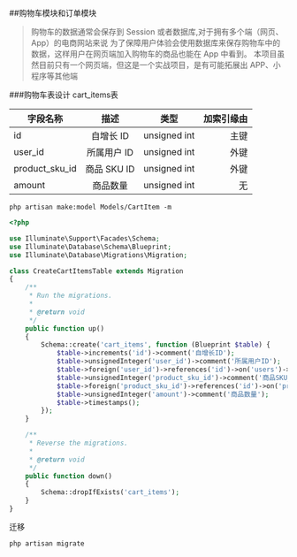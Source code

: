 ##购物车模块和订单模块
>购物车的数据通常会保存到 Session 或者数据库,对于拥有多个端（网页、App）的电商网站来说
为了保障用户体验会使用数据库来保存购物车中的数据，这样用户在网页端加入购物车的商品也能在 App 中看到。
本项目虽然目前只有一个网页端，但这是一个实战项目，是有可能拓展出 APP、小程序等其他端

###购物车表设计
cart_items表

| 字段名称  | 描述 | 类型    | 加索引缘由  |
|-------|:---:|-----------|-------:|
|id	            |自增长 ID	    |unsigned int	|主键
|user_id	    |所属用户 ID	|unsigned int	|外键
|product_sku_id	|商品 SKU ID	|unsigned int	|外键
|amount	        |商品数量	    |unsigned int	|无

~~~
php artisan make:model Models/CartItem -m
~~~

~~~php
<?php

use Illuminate\Support\Facades\Schema;
use Illuminate\Database\Schema\Blueprint;
use Illuminate\Database\Migrations\Migration;

class CreateCartItemsTable extends Migration
{
    /**
     * Run the migrations.
     *
     * @return void
     */
    public function up()
    {
        Schema::create('cart_items', function (Blueprint $table) {
            $table->increments('id')->comment('自增长ID');
            $table->unsignedInteger('user_id')->comment('所属用户ID');
            $table->foreign('user_id')->references('id')->on('users')->onDelete('cascade');
            $table->unsignedInteger('product_sku_id')->comment('商品SKU_ID');
            $table->foreign('product_sku_id')->references('id')->on('product_skus')->onDelete('cascade');
            $table->unsignedInteger('amount')->comment('商品数量');
            $table->timestamps();
        });
    }

    /**
     * Reverse the migrations.
     *
     * @return void
     */
    public function down()
    {
        Schema::dropIfExists('cart_items');
    }
}

~~~

迁移
~~~
php artisan migrate
~~~

